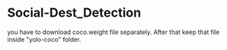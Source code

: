 # Social-Dest_Detection

you have to download coco.weight file separately. After that keep that file inside "yolo-coco" folder.
